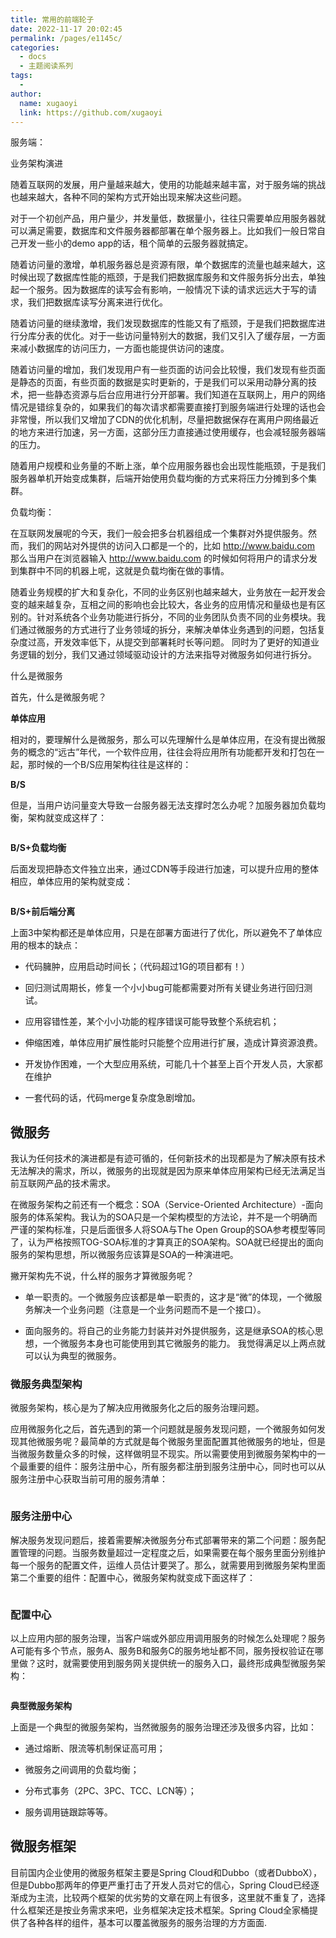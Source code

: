 ```yaml
---
title: 常用的前端轮子
date: 2022-11-17 20:02:45
permalink: /pages/e1145c/
categories: 
  - docs
  - 主题阅读系列
tags: 
  - 
author: 
  name: xugaoyi
  link: https://github.com/xugaoyi
---
```

服务端：

业务架构演进

随着互联网的发展，用户量越来越大，使用的功能越来越丰富，对于服务端的挑战也越来越大，各种不同的架构方式开始出现来解决这些问题。


对于一个初创产品，用户量少，并发量低，数据量小，往往只需要单应用服务器就可以满足需要，数据库和文件服务器都部署在单个服务器上。比如我们一般日常自己开发一些小的demo app的话，租个简单的云服务器就搞定。


随着访问量的激增，单机服务器总是资源有限，单个数据库的流量也越来越大，这时候出现了数据库性能的瓶颈，于是我们把数据库服务和文件服务拆分出去，单独起一个服务。因为数据库的读写会有影响，一般情况下读的请求远远大于写的请求，我们把数据库读写分离来进行优化。


随着访问量的继续激增，我们发现数据库的性能又有了瓶颈，于是我们把数据库进行分库分表的优化。对于一些访问量特别大的数据，我们又引入了缓存层，一方面来减小数据库的访问压力，一方面也能提供访问的速度。


随着访问量的增加，我们发现用户有一些页面的访问会比较慢，我们发现有些页面是静态的页面，有些页面的数据是实时更新的，于是我们可以采用动静分离的技术，把一些静态资源与后台应用进行分开部署。我们知道在互联网上，用户的网络情况是错综复杂的，如果我们的每次请求都需要直接打到服务端进行处理的话也会非常慢，所以我们又增加了CDN的优化机制，尽量把数据保存在离用户网络最近的地方来进行加速，另一方面，这部分压力直接通过使用缓存，也会减轻服务器端的压力。

随着用户规模和业务量的不断上涨，单个应用服务器也会出现性能瓶颈，于是我们服务器单机开始变成集群，后端开始使用负载均衡的方式来将压力分摊到多个集群。

负载均衡：

在互联网发展呢的今天，我们一般会把多台机器组成一个集群对外提供服务。然而，我们的网站对外提供的访问入口都是一个的，比如 http://www.baidu.com 那么当用户在浏览器输入 http://www.baidu.com 的时候如何将用户的请求分发到集群中不同的机器上呢，这就是负载均衡在做的事情。

随着业务规模的扩大和复杂化，不同的业务区别也越来越大，业务放在一起开发会变的越来越复杂，互相之间的影响也会比较大，各业务的应用情况和量级也是有区别的。针对系统各个业务功能进行拆分，不同的业务团队负责不同的业务模块。我们通过微服务的方式进行了业务领域的拆分，来解决单体业务遇到的问题，包括复杂度过高，开发效率低下，从提交到部署耗时长等问题。 同时为了更好的知道业务逻辑的划分，我们又通过领域驱动设计的方法来指导对微服务如何进行拆分。


什么是微服务

首先，什么是微服务呢？

**单体应用**

相对的，要理解什么是微服务，那么可以先理解什么是单体应用，在没有提出微服务的概念的“远古”年代，一个软件应用，往往会将应用所有功能都开发和打包在一起，那时候的一个B/S应用架构往往是这样的：
<img :src="$withBase('/images/soa1.png')" >

**B/S**

但是，当用户访问量变大导致一台服务器无法支撑时怎么办呢？加服务器加负载均衡，架构就变成这样了：

<img :src="$withBase('/images/soa2.png')" >

**B/S+负载均衡**

后面发现把静态文件独立出来，通过CDN等手段进行加速，可以提升应用的整体相应，单体应用的架构就变成：

<img :src="$withBase('/images/soa3.png')" >


**B/S+前后端分离**

上面3中架构都还是单体应用，只是在部署方面进行了优化，所以避免不了单体应用的根本的缺点：

- 代码臃肿，应用启动时间长；（代码超过1G的项目都有！）

- 回归测试周期长，修复一个小小bug可能都需要对所有关键业务进行回归测试。

- 应用容错性差，某个小小功能的程序错误可能导致整个系统宕机；

- 伸缩困难，单体应用扩展性能时只能整个应用进行扩展，造成计算资源浪费。

- 开发协作困难，一个大型应用系统，可能几十个甚至上百个开发人员，大家都在维护
- 一套代码的话，代码merge复杂度急剧增加。

## 微服务


我认为任何技术的演进都是有迹可循的，任何新技术的出现都是为了解决原有技术无法解决的需求，所以，微服务的出现就是因为原来单体应用架构已经无法满足当前互联网产品的技术需求。

在微服务架构之前还有一个概念：SOA（Service-Oriented Architecture）-面向服务的体系架构。我认为的SOA只是一个架构模型的方法论，并不是一个明确而严谨的架构标准，只是后面很多人将SOA与The Open Group的SOA参考模型等同了，认为严格按照TOG-SOA标准的才算真正的SOA架构。SOA就已经提出的面向服务的架构思想，所以微服务应该算是SOA的一种演进吧。

撇开架构先不说，什么样的服务才算微服务呢？

- 单一职责的。一个微服务应该都是单一职责的，这才是“微”的体现，一个微服务解决一个业务问题（注意是一个业务问题而不是一个接口）。

- 面向服务的。将自己的业务能力封装并对外提供服务，这是继承SOA的核心思想，一个微服务本身也可能使用到其它微服务的能力。 我觉得满足以上两点就可以认为典型的微服务。

### 微服务典型架构

微服务架构，核心是为了解决应用微服务化之后的服务治理问题。

应用微服务化之后，首先遇到的第一个问题就是服务发现问题，一个微服务如何发现其他微服务呢？最简单的方式就是每个微服务里面配置其他微服务的地址，但是当微服务数量众多的时候，这样做明显不现实。所以需要使用到微服务架构中的一个最重要的组件：服务注册中心，所有服务都注册到服务注册中心，同时也可以从服务注册中心获取当前可用的服务清单：

<img :src="$withBase('/images/soa4.png')" >

### 服务注册中心

解决服务发现问题后，接着需要解决微服务分布式部署带来的第二个问题：服务配置管理的问题。当服务数量超过一定程度之后，如果需要在每个服务里面分别维护每一个服务的配置文件，运维人员估计要哭了。那么，就需要用到微服务架构里面第二个重要的组件：配置中心，微服务架构就变成下面这样了：

<img :src="$withBase('/images/soa5.png')" >


### 配置中心

以上应用内部的服务治理，当客户端或外部应用调用服务的时候怎么处理呢？服务A可能有多个节点，服务A、服务B和服务C的服务地址都不同，服务授权验证在哪里做？这时，就需要使用到服务网关提供统一的服务入口，最终形成典型微服务架构：

<img :src="$withBase('/images/soa6.png')" >

**典型微服务架构**

上面是一个典型的微服务架构，当然微服务的服务治理还涉及很多内容，比如：

- 通过熔断、限流等机制保证高可用；

- 微服务之间调用的负载均衡；

- 分布式事务（2PC、3PC、TCC、LCN等）；

- 服务调用链跟踪等等。

## 微服务框架

目前国内企业使用的微服务框架主要是Spring Cloud和Dubbo（或者DubboX），但是Dubbo那两年的停更严重打击了开发人员对它的信心，Spring Cloud已经逐渐成为主流，比较两个框架的优劣势的文章在网上有很多，这里就不重复了，选择什么框架还是按业务需求来吧，业务框架决定技术框架。Spring Cloud全家桶提供了各种各样的组件，基本可以覆盖微服务的服务治理的方方面面.
